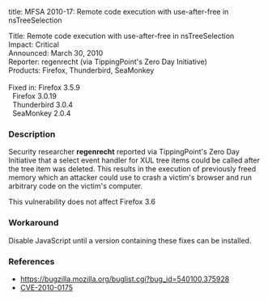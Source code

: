 title: MFSA 2010-17: Remote code execution with use-after-free in nsTreeSelection

<p>
<span class="label">Title:</span>      Remote code execution with use-after-free in nsTreeSelection<br/>
<span class="label">Impact:</span>     Critical<br/>
<span class="label">Announced:</span>  March 30, 2010<br/>
<span class="label">Reporter:</span>   regenrecht (via TippingPoint's Zero Day Initiative)<br/>
<span class="label">Products:</span>   Firefox, Thunderbird, SeaMonkey<br/>
<br/>
<span class="label">Fixed in:</span>   Firefox 3.5.9<br/>
<span class="label">&#160;</span>      Firefox 3.0.19<br/>
<span class="label">&#160;</span>      Thunderbird 3.0.4<br/>
<span class="label">&#160;</span>      SeaMonkey 2.0.4<br/>
</p>


<h3>Description</h3>

<p>Security researcher <strong>regenrecht</strong> reported via
TippingPoint's Zero Day Initiative that a select event handler for XUL
tree items could be called after the tree item was deleted.  This
results in the execution of previously freed memory which an attacker
could use to crash a victim's browser and run arbitrary code on the
victim's computer.</p>

<p class="note">This vulnerability does not affect Firefox 3.6</p>

<h3>Workaround</h3>

<p>Disable JavaScript until a version containing these fixes can be
installed.</p>

<h3>References</h3>

<ul>
  <li><a href="https://bugzilla.mozilla.org/buglist.cgi?bug_id=540100,375928">https://bugzilla.mozilla.org/buglist.cgi?bug_id=540100,375928</a></li>
  <li><a class="ex-ref" href="http://cve.mitre.org/cgi-bin/cvename.cgi?name=CVE-2010-0175">CVE-2010-0175</a></li>
</ul>




